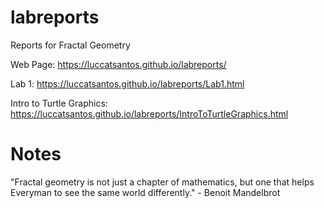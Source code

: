 # labreports
Reports for Fractal Geometry

Web Page: https://luccatsantos.github.io/labreports/

Lab 1: https://luccatsantos.github.io/labreports/Lab1.html

Intro to Turtle Graphics: https://luccatsantos.github.io/labreports/IntroToTurtleGraphics.html

# Notes

"Fractal geometry is not just a chapter of mathematics, but one that helps Everyman to see the same world differently." - Benoit Mandelbrot
